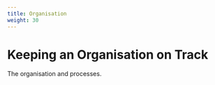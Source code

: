```yaml
---
title: Organisation
weight: 30
---
```


# Keeping an Organisation on Track

The organisation and processes.